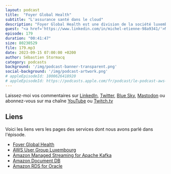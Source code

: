 ```yaml
---
layout: podcast
title:  "Foyer Global Health"
subtitle: "L'assurance santé dans le cloud"
description: "Foyer Global Health est une division de la société luxembourgeoise d'assurance Foyer. Leurs équipes ont créé un système IT dans le cloud pour satisfaire leurs exigences métier. Dans cet épisode, découvrez comment Foyer Global Health est parti des besoins et exigences du métier pour construire une architecture dans le cloud. Depuis les besoins de bureautique, les systèmes backend et les environnements de dévelopmenet et CI/CD. On y parle aussi de stratégie d'utilisation de plusieurs comptes AWS, de stratégie de repository de code, de configuration réseau de type 'Hub and Spoke' et de 'Security as Code'."
guest: "<a href='https://www.linkedin.com/in/michel-etienne-98a9341/'>Michel Etienne</a>, CTO Foyer Global health et <a href='https://www.linkedin.com/in/pierretomasina/'>Pierre Tomasina</a>, Consultant IT - Specialiste AWS - DevSecOps."
episode: 179
duration: "00:41:47"
size: 80230529
file: 179.mp3
date: 2023-09-15 07:00:00 +0200
author: Sébastien Stormacq
category: podcasts
background: '/img/podcast-banner-transparent.png'
social-background: '/img/podcast-artwork.png'
# appleEpisodeId: 1000626418920
# appleEpisodeId: https://podcasts.apple.com/fr/podcast/le-podcast-aws-en-français/id1452118442
---
```


Laissez-moi vos commentaires sur [LinkedIn](https://www.linkedin.com/in/sebastienstormacq/), [Twitter](https://twitter.com/sebsto), [Blue Sky](https://bsky.app/profile/sebsto.bsky.social), [Mastodon](https://awscommunity.social/@sebsto) ou abonnez-vous sur ma chaîne [YouTube](https://www.youtube.com/sebsto) ou [Twitch.tv](https://www.twitch.tv/sebAWS)

## Liens

Voici les liens vers les pages des services dont nous avons parlé dans l'épisode.

- [Foyer Global Health](https://www.foyerglobalhealth.com/)
- [AWS User Group Luxembourg](https://www.meetup.com/aws-user-group-luxembourg/)
- [Amazon Managed Streaming for Apache Kafka](https://aws.amazon.com/msk/)
- [Amazon Document DB](https://aws.amazon.com/documentdb/)
- [Amazon RDS for Oracle](https://aws.amazon.com/rds/oracle/)